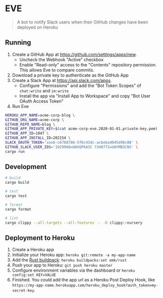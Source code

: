 # EVE
> A bot to notify Slack users when their GitHub changes have been deployed on Heroku

## Running

1. Create a GitHub App at https://github.com/settings/apps/new.
    - Uncheck the Webhook "Active" checkbox
    - Enable "Read-only" access to the "Contents" repository permission. This allows Eve to compare commits.
2. Download a private key to authenticate as the GitHub App
3. Create a Slack App at https://api.slack.com/apps.
    - Configure "Permissions" and add the "Bot Token Scopes" of `chat:write` and `im:write`
    - Install the app via "Install App to Workspace" and copy "Bot User OAuth Access Token"
3. Run Eve
```bash
HEROKU_APP_NAME=acme-corp-blog \
GITHUB_ORG_NAME=acme-corp \
GITHUB_REPO_NAME=blog \
GITHUB_APP_PRIVATE_KEY=$(cat acme-corp-eve.2020-01-01.private-key.pem) \
GITHUB_APP_ID=1047 \
GITHUB_APP_INSTALL_ID=202154 \
SLACK_OAUTH_TOKEN='xoxb-c6768786-5f6c43dc-acbeba4045d90c08' \
GITHUB_SLACK_USER_IDS='1929960=UAXQFKA3C 7340772=UAYMB3CNS' \
cargo run
```

## Development

```bash
# build
cargo build

# test
cargo test

# format
cargo format

# lint
cargo clippy --all-targets --all-features -- -D clippy::nursery
```

## Deployment to Heroku

1. Create a Heroku app
2. Initialize your Heroku app: `heroku git:remote -a my-app-name`
3. Add the [Rust buildpack](https://github.com/emk/heroku-buildpack-rust): `heroku buildpacks:set emk/rust`
4. Push your app to Heroku: `git push heroku master`
5. Configure environment variables via the dashboard or `heroku config:set KEY=VALUE`
6. Finished. You could add the app url as a Heroku Post Deploy Hook, like `https://my-app-name.herokuapp.com/heroku_deploy_hook?auth_token=my-secret-key`.
